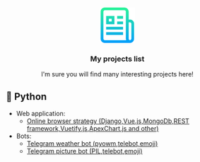 <br />
<p align="center">
  <a href="https://github.com/Aarrtteemm123/PROJECTS-LIST">
    <img src="logo.png" alt="Logo" width="80" height="80">
  </a>

  <h3 align="center">My projects list</h3>

  <p align="center">
    I'm sure you will find many interesting projects here!
    <br />
  </p>
</p>
<h2>&#x1F537; Python</h2>

- Web application:
  - [Online browser strategy (Django,Vue.js,MongoDb,REST framework,Vuetify.js,ApexChart.js and other)](https://github.com/Aarrtteemm123/strategy-game-server)
- Bots:
  - [Telegram weather bot (pyowm,telebot,emoji)](https://github.com/Aarrtteemm123/TelegramBots)
  - [Telegram picture bot (PIL,telebot,emoji)](https://github.com/Aarrtteemm123/TelegramBots/tree/pictureBot)
